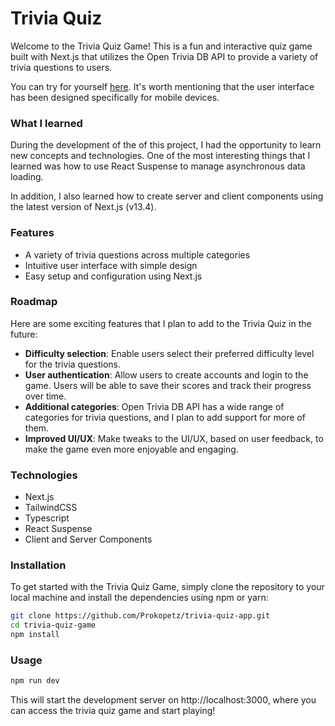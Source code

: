 # Trivia Quiz

Welcome to the Trivia Quiz Game! This is a fun and interactive quiz game built with Next.js that utilizes the Open Trivia DB API to provide a variety of trivia questions to users.

You can try for yourself [here](https://trivia-quiz-app-chi.vercel.app/). It's worth mentioning that the user interface has been designed specifically for mobile devices.

### What I learned
During the development of the of this project, I had the opportunity to learn new concepts and technologies. One of the most interesting things that I learned was how to use React Suspense to manage asynchronous data loading.

In addition, I also learned how to create server and client components using the latest version of Next.js (v13.4).

### Features
- A variety of trivia questions across multiple categories
- Intuitive user interface with simple design
- Easy setup and configuration using Next.js

### Roadmap
Here are some exciting features that I plan to add to the Trivia Quiz in the future:

- **Difficulty selection**: Enable users select their preferred difficulty level for the trivia questions.
- **User authentication**: Allow users to create accounts and login to the game. Users will be able to save their scores and track their progress over time.
- **Additional categories**: Open Trivia DB API has a wide range of categories for trivia questions, and I plan to add support for more of them.
- **Improved UI/UX**: Make tweaks to the UI/UX, based on user feedback, to make the game even more enjoyable and engaging.

### Technologies
- Next.js
- TailwindCSS
- Typescript
- React Suspense
- Client and Server Components

### Installation
To get started with the Trivia Quiz Game, simply clone the repository to your local machine and install the dependencies using npm or yarn:
```bash
git clone https://github.com/Prokopetz/trivia-quiz-app.git
cd trivia-quiz-game
npm install
```
### Usage

```bash
npm run dev
```

This will start the development server on http://localhost:3000, where you can access the trivia quiz game and start playing!



